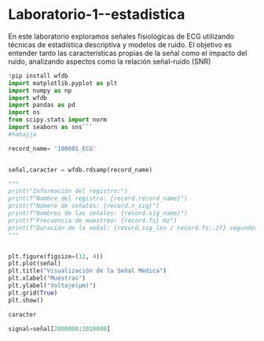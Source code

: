 # Laboratorio-1--estadistica
En este laboratorio exploramos señales fisiológicas de ECG utilizando técnicas de estadística descriptiva y modelos de ruido. El objetivo es entender tanto las características propias de la señal como el impacto del ruido, analizando aspectos como la relación señal-ruido (SNR) 
```python
!pip install wfdb
import matplotlib.pyplot as plt
import numpy as np
import wfdb
import pandas as pd
import os
from scipy.stats import norm
import seaborn as sns```
#hahajja

record_name= '100001_ECG'


señal,caracter = wfdb.rdsamp(record_name)

"""
print("Información del registro:")
print(f"Nombre del registro: {record.record_name}")
print(f"Número de señales: {record.n_sig}")
print(f"Nombres de las señales: {record.sig_name}")
print(f"Frecuencia de muestreo: {record.fs} Hz")
print(f"Duración de la señal: {record.sig_len / record.fs:.2f} segundos")
"""


plt.figure(figsize=(12, 4))
plt.plot(señal)
plt.title("Visualización de la Señal Médica")
plt.xlabel("Muestras")
plt.ylabel("Voltaje(μm)")
plt.grid(True)
plt.show()

caracter

signal=señal[2000000:2010000]



